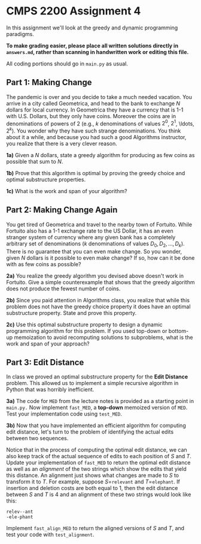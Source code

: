 # CMPS 2200 Assignment 4

In this assignment we'll look at the greedy and dynamic programming paradigms.

**To make grading easier, please place all written solutions directly in `answers.md`, rather than scanning in handwritten work or editing this file.**

All coding portions should go in `main.py` as usual.


## Part 1: Making Change

The pandemic is over and you decide to take a much needed vacation. You arrive in a city called Geometrica, and head to the bank to exchange $N$ dollars for local currency. In Geometrica they have a currency that is 1-1 with U.S. Dollars, but they only have coins. Moreover the coins are in denominations of powers of $2$ (e.g., $k$ denominations of values $2^0$, $2^1$, \ldots, $2^k$). You wonder why they have such strange denominations. You think about it a while, and because you had such a good Algorithms instructor, you realize that there is a very clever reason. 

**1a)** Given a $N$ dollars, state a greedy algorithm for producing as few coins as possible that sum to $N$.


**1b)** Prove that this algorithm is optimal by proving the greedy choice and optimal substructure properties.


**1c)** What is the work and span of your algorithm?



## Part 2: Making Change Again

You get tired of Geometrica and travel to the nearby town of Fortuito. While Fortuito also has a 1-1 exchange rate to the US Dollar, it has an even stranger system of currency where any given bank has a completely arbitrary set of denominations ($k$ denominations of values $D_0, D_2, \ldots, D_k$). There is no guarantee that you can even make change. So you wonder, given $N$ dollars is it possible to even make change? If so, how can it be done with as few coins as possible?

**2a)** You realize the greedy algorithm you devised above doesn't
  work in Fortuito. Give a simple counterexample that shows that the
  greedy algorithm does not produce the fewest number of coins.
  

**2b)** Since you paid attention in Algorithms class, you realize that
  while this problem does not have the greedy choice property it does
  have an optimal substructure property. State and prove this
  property.


**2c)** Use this optimal substructure property to design a
  dynamic programming algorithm for this problem. If you used top-down
  or bottom-up memoization to avoid recomputing solutions to
  subproblems, what is the work and span of your approach?



## Part 3: Edit Distance

In class we proved an optimal substructure property for the **Edit
Distance** problem. This allowed us to implement a simple recursive
algorithm in Python that was horribly inefficient.


**3a)** The code for `MED` from the lecture notes is provided as a starting point in `main.py.` Now implement `fast_MED`, a **top-down** memoized version of `MED`. Test your implementation code using `test_MED`.


**3b)** Now that you have implemented an efficient algorithm for
  computing edit distance, let's turn to the problem of identifying
  the actual edits between two sequences.

 Notice that in the process of computing the optimal edit
  distance, we can also keep track of the actual sequence of edits to
  each position of $S$ and $T$. Update your implementation of `fast_MED` to
  return the optimal edit distance as well as an *alignment* of the
  two strings which show the edits that yield this distance. An
  alignment just shows what changes are made to $S$ to transform it to
  $T$. For example, suppose $S$=`relevant` and $T$=`elephant`. If
  insertion and deletion costs are both equal to $1$, then the
  edit distance between $S$ and $T$ is 4 and an
  alignment of these two strings would look like this:

  `relev--ant`\
  `-ele-phant`

Implement `fast_align_MED` to return the aligned versions of $S$ and $T$,
and test your code with `test_alignment`.


